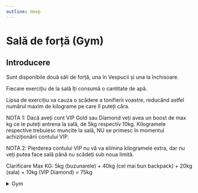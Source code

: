 ```yaml
---
outline: deep
---
```


#  Sală de forță (Gym)

## Introducere

Sunt disponibile două săli de forță, una în Vespucii și una la închisoare.

Fiecare exercițiu de la sală îți consumă o cantitate de apă.

Lipsa de exercițiu va cauza o scădere a tonifierii voastre, reducând astfel numărul maxim de kilograme pe care îl puteți căra.

NOTA 1: Dacă aveți cont VIP Gold sau Diamond veți avea un boost de max kg ce le puteți antrena la sală, de 5kg respectiv 10kg. Kilogramele respective trebuiesc muncite la sală, NU se primesc în momentul achiziționării contului VIP.

NOTA 2: Pierderea contului VIP nu vă va elimina kilogramele extra, dar nu veți putea face sală până nu scădeți sub noua limită.

Clarificare Max KG: 5kg (buzunarele) + 40kg (cel mai bun backpack) + 20kg (sala) + 10kg (VIP Diamond) = 75kg

<details>
  <summary>Gym</summary>
  <img src="https://assets.b-zone.ro/images/wiki/gym.png" alt="Gym">
</details>